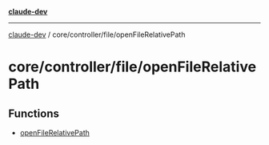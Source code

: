 [**claude-dev**](../../../../README.md)

***

[claude-dev](../../../../README.md) / core/controller/file/openFileRelativePath

# core/controller/file/openFileRelativePath

## Functions

- [openFileRelativePath](functions/openFileRelativePath.md)
